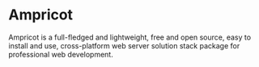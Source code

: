Ampricot
========

Ampricot is a full-fledged and lightweight, free and open source, easy to install and use, cross-platform web server solution stack package for professional web development.